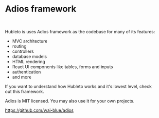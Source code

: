 # Adios framework

&nbsp;

Hubleto is uses Adios framework as the codebase for many of its features:

  * MVC architecture
  * routing
  * controllers
  * database models
  * HTML rendering
  * React UI components like tables, forms and inputs
  * authentication
  * and more

If you want to understand how Hubleto works and it's lowest level, check out this framework.

Adios is MIT licensed. You may also use it for your own projects.

https://github.com/wai-blue/adios